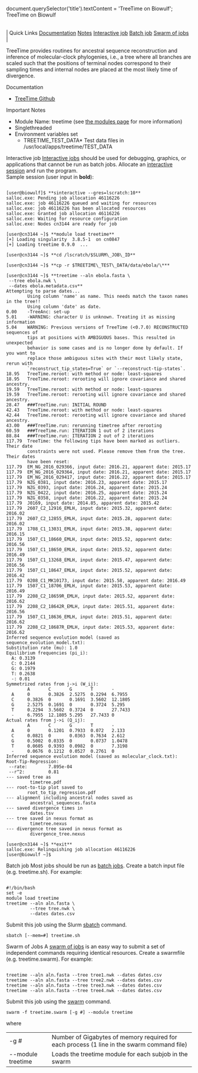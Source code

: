 

document.querySelector('title').textContent = 'TreeTime on Biowulf';
TreeTime on Biowulf


|  |
| --- |
| 
Quick Links
[Documentation](#doc)
[Notes](#notes)
[Interactive job](#int) 
[Batch job](#sbatch) 
[Swarm of jobs](#swarm) 
 |



TreeTime provides routines for ancestral sequence reconstruction and inference of molecular-clock phylogenies, i.e., a tree where all branches are scaled such that the positions of terminal nodes correspond to their sampling times and internal nodes are placed at the most likely time of divergence.



Documentation
* [TreeTime Github](https://github.com/neherlab/treetime)


Important Notes
* Module Name: treetime (see [the modules page](/apps/modules.html) for more information)
* Singlethreaded
* Environment variables set 
	+ TREETIME\_TEST\_DATA* Test data files in /usr/local/apps/treetime/TEST\_DATA



Interactive job
[Interactive jobs](/docs/userguide.html#int) should be used for debugging, graphics, or applications that cannot be run as batch jobs.
Allocate an [interactive session](/docs/userguide.html#int) and run the program.   
Sample session (user input in **bold**):



```

[user@biowulf]$ **sinteractive --gres=lscratch:10**
salloc.exe: Pending job allocation 46116226
salloc.exe: job 46116226 queued and waiting for resources
salloc.exe: job 46116226 has been allocated resources
salloc.exe: Granted job allocation 46116226
salloc.exe: Waiting for resource configuration
salloc.exe: Nodes cn3144 are ready for job

[user@cn3144 ~]$ **module load treetime**
[+] Loading singularity  3.8.5-1  on cn0847
[+] Loading treetime 0.9.0  ...

[user@cn3144 ~]$ **cd /lscratch/$SLURM\_JOB\_ID**

[user@cn3144 ~]$ **cp -r $TREETIME\_TEST\_DATA/data/ebola/\*** 

[user@cn3144 ~]$ **treetime --aln ebola.fasta \
 --tree ebola.nwk \
 --dates ebola.metadata.csv**
Attempting to parse dates...
        Using column 'name' as name. This needs match the taxon names in the tree!!
        Using column 'date' as date.
0.00    -TreeAnc: set-up
5.01    -WARNING: character U is unknown. Treating it as missing information
5.04    WARNING: Previous versions of TreeTime (<0.7.0) RECONSTRUCTED sequences of
        tips at positions with AMBIGUOUS bases. This resulted in unexpected
        behavior is some cases and is no longer done by default. If you want to
        replace those ambiguous sites with their most likely state, rerun with
        `reconstruct_tip_states=True` or `--reconstruct-tip-states`.
18.95   TreeTime.reroot: with method or node: least-squares
18.95   TreeTime.reroot: rerooting will ignore covariance and shared ancestry.
19.59   TreeTime.reroot: with method or node: least-squares
19.59   TreeTime.reroot: rerooting will ignore covariance and shared ancestry.
28.47   ###TreeTime.run: INITIAL ROUND
42.43   TreeTime.reroot: with method or node: least-squares
42.44   TreeTime.reroot: rerooting will ignore covariance and shared ancestry.
43.00   ###TreeTime.run: rerunning timetree after rerooting
60.59   ###TreeTime.run: ITERATION 1 out of 2 iterations
88.84   ###TreeTime.run: ITERATION 2 out of 2 iterations
117.79  TreeTime: the following tips have been marked as outliers. Their date
        constraints were not used. Please remove them from the tree. Their dates
        have been reset:
117.79  EM_NG_2016_029366, input date: 2016.21, apparent date: 2015.17
117.79  EM_NG_2016_029364, input date: 2016.21, apparent date: 2015.17
117.79  EM_NG_2016_029417, input date: 2016.22, apparent date: 2015.17
117.79  NZG_0381, input date: 2016.23, apparent date: 2015.17
117.79  NZG_0393, input date: 2016.24, apparent date: 2015.24
117.79  NZG_0422, input date: 2016.25, apparent date: 2015.24
117.79  NZG_0358, input date: 2016.22, apparent date: 2015.24
117.79  J0169, input date: 2014.85, apparent date: 2015.42
117.79  2607_C2_12916_EMLH, input date: 2015.32, apparent date: 2016.02
117.79  2607_C2_12855_EMLH, input date: 2015.28, apparent date: 2016.02
117.79  1708_C1_13031_EMLH, input date: 2015.38, apparent date: 2016.15
117.79  1507_C1_18660_EMLH, input date: 2015.52, apparent date: 2016.56
117.79  1507_C1_18650_EMLH, input date: 2015.52, apparent date: 2016.49
117.79  1507_C1_13268_EMLH, input date: 2015.47, apparent date: 2016.56
117.79  1507_C1_18647_EMLH, input date: 2015.52, apparent date: 2016.42
117.79  0208_C1_MK10173, input date: 2015.58, apparent date: 2016.49
117.79  1507_C1_18706_EMLH, input date: 2015.53, apparent date: 2016.49
117.79  2208_C2_18659R_EMLH, input date: 2015.52, apparent date: 2016.62
117.79  2208_C2_18642R_EMLH, input date: 2015.51, apparent date: 2016.56
117.79  1507_C1_18636_EMLH, input date: 2015.51, apparent date: 2016.62
117.79  2208_C2_18687R_EMLH, input date: 2015.53, apparent date: 2016.62
Inferred sequence evolution model (saved as sequence_evolution_model.txt):
Substitution rate (mu): 1.0
Equilibrium frequencies (pi_i):
  A: 0.3139
  C: 0.2144
  G: 0.1979
  T: 0.2638
  -: 0.01
Symmetrized rates from j->i (W_ij):
        A       C       G       T       -
  A     0       0.3826  2.5275  0.2294  6.7955
  C     0.3826  0       0.1691  3.5602  12.1805
  G     2.5275  0.1691  0       0.3724  5.295
  T     0.2294  3.5602  0.3724  0       27.7433
  -     6.7955  12.1805 5.295   27.7433 0
Actual rates from j->i (Q_ij):
        A       C       G       T       -
  A     0       0.1201  0.7933  0.072   2.133
  C     0.0821  0       0.0363  0.7634  2.612
  G     0.5002  0.0335  0       0.0737  1.0478
  T     0.0605  0.9393  0.0982  0       7.3198
  -     0.0676  0.1212  0.0527  0.2761  0
Inferred sequence evolution model (saved as molecular_clock.txt):
Root-Tip-Regression:
 --rate:        7.895e-04
 --r^2:         0.81
--- saved tree as
         timetree.pdf
--- root-to-tip plot saved to
        root_to_tip_regression.pdf
--- alignment including ancestral nodes saved as
         ancestral_sequences.fasta
--- saved divergence times in
         dates.tsv
--- tree saved in nexus format as
         timetree.nexus
--- divergence tree saved in nexus format as
         divergence_tree.nexus

[user@cn3144 ~]$ **exit**
salloc.exe: Relinquishing job allocation 46116226
[user@biowulf ~]$

```


Batch job
Most jobs should be run as [batch jobs](/docs/userguide.html#submit).
Create a batch input file (e.g. treetime.sh). For example:



```

#!/bin/bash
set -e
module load treetime
treetime --aln aln.fasta \
         --tree tree.nwk \
         --dates dates.csv

```

Submit this job using the Slurm [sbatch](/docs/userguide.html) command.



```
sbatch [--mem=#] treetime.sh
```

Swarm of Jobs 
A [swarm of jobs](/apps/swarm.html) is an easy way to submit a set of independent commands requiring identical resources.
Create a swarmfile (e.g. treetime.swarm). For example:



```

treetime --aln aln.fasta --tree tree1.nwk --dates dates.csv
treetime --aln aln.fasta --tree tree2.nwk --dates dates.csv
treetime --aln aln.fasta --tree tree3.nwk --dates dates.csv
treetime --aln aln.fasta --tree tree4.nwk --dates dates.csv

```

Submit this job using the [swarm](/apps/swarm.html) command.



```
swarm -f treetime.swarm [-g #] --module treetime
```

where


|  |  |
| --- | --- |
| -g *#* | Number of Gigabytes of memory required for each process (1 line in the swarm command file) |
| --module treetime | Loads the treetime module for each subjob in the swarm |








